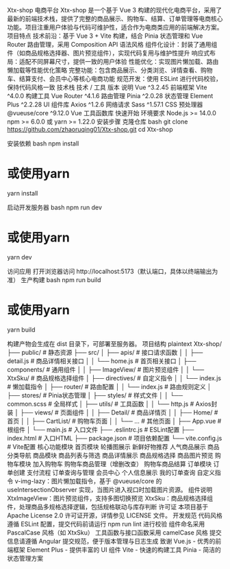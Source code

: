 Xtx-shop 电商平台
Xtx-shop 是一个基于 Vue 3 构建的现代化电商平台，采用了最新的前端技术栈，提供了完整的商品展示、购物车、结算、订单管理等电商核心功能。项目注重用户体验与代码可维护性，适合作为电商类应用的前端解决方案。
项目特点
技术前沿：基于 Vue 3 + Vite 构建，结合 Pinia 状态管理和 Vue Router 路由管理，采用 Composition API 语法风格
组件化设计：封装了通用组件（如商品规格选择器、图片预览组件），实现代码复用与维护性提升
响应式布局：适配不同屏幕尺寸，提供一致的用户体验
性能优化：实现图片懒加载、路由懒加载等性能优化策略
完整功能：包含商品展示、分类浏览、详情查看、购物车、结算支付、会员中心等核心电商功能
规范开发：使用 ESLint 进行代码校验，保持代码风格一致
技术栈
技术 / 工具	版本	说明
Vue	^3.2.45	前端框架
Vite	^4.0.0	构建工具
Vue Router	^4.1.6	路由管理
Pinia	^2.0.28	状态管理
Element Plus	^2.2.28	UI 组件库
Axios	^1.2.6	网络请求
Sass	^1.57.1	CSS 预处理器
@vueuse/core	^9.12.0	Vue 工具函数库
快速开始
环境要求
Node.js >= 14.0.0
npm >= 6.0.0 或 yarn >= 1.22.0
安装步骤
克隆仓库
bash
git clone https://github.com/zhaoruqing01/Xtx-shop.git
cd Xtx-shop

安装依赖
bash
npm install
# 或使用yarn
yarn install

启动开发服务器
bash
npm run dev
# 或使用yarn
yarn dev

访问应用
打开浏览器访问 http://localhost:5173（默认端口，具体以终端输出为准）
生产构建
bash
npm run build
# 或使用yarn
yarn build

构建产物会生成在 dist 目录下，可部署至服务器。
项目结构
plaintext
Xtx-shop/
├── public/               # 静态资源
├── src/
│   ├── apis/             # 接口请求函数
│   │   ├── detail.js     # 商品详情相关接口
│   │   └── home.js       # 首页相关接口
│   ├── components/       # 通用组件
│   │   ├── ImageView/    # 图片预览组件
│   │   └── XtxSku/       # 商品规格选择组件
│   ├── directives/       # 自定义指令
│   │   └── index.js      # 懒加载指令
│   ├── router/           # 路由配置
│   │   └── index.js      # 路由规则定义
│   ├── stores/           # Pinia状态管理
│   ├── styles/           # 样式文件
│   │   └── common.scss   # 全局样式
│   ├── utils/            # 工具函数
│   │   └── http.js       # Axios封装
│   ├── views/            # 页面组件
│   │   ├── Detail/       # 商品详情页
│   │   ├── Home/         # 首页
│   │   ├── CartList/     # 购物车页面
│   │   └── ...           # 其他页面
│   ├── App.vue           # 根组件
│   └── main.js           # 入口文件
├── .eslintrc.js          # ESLint配置
├── index.html            # 入口HTML
├── package.json          # 项目依赖配置
└── vite.config.js        # Vite配置
核心功能模块
首页模块
轮播图展示
新鲜好物推荐
人气商品展示
商品分类导航
商品模块
商品列表与筛选
商品详情展示
商品规格选择
商品图片预览
购物车模块
加入购物车
购物车商品管理（增删改查）
购物车商品结算
订单模块
订单创建
支付流程
订单查询与管理
会员中心
个人信息展示
我的订单查询
自定义指令
v-img-lazy：图片懒加载指令，基于 @vueuse/core 的 useIntersectionObserver 实现，当图片进入视口时加载图片资源。
组件说明
XtxImageView：图片预览组件，支持多图切换预览
XtxSku：商品规格选择组件，处理商品多规格选择逻辑，包括规格联动与库存判断
许可证
本项目基于 Apache License 2.0 许可证开源，详情参见 LICENSE 文件。
开发规范
代码风格遵循 ESLint 配置，提交代码前请运行 npm run lint 进行校验
组件命名采用 PascalCase 风格（如 XtxSku）
工具函数与接口函数采用 camelCase 风格
提交信息请遵循 Angular 提交规范，便于版本管理与日志生成
致谢
Vue.js - 优秀的前端框架
Element Plus - 提供丰富的 UI 组件
Vite - 快速的构建工具
Pinia - 简洁的状态管理方案
